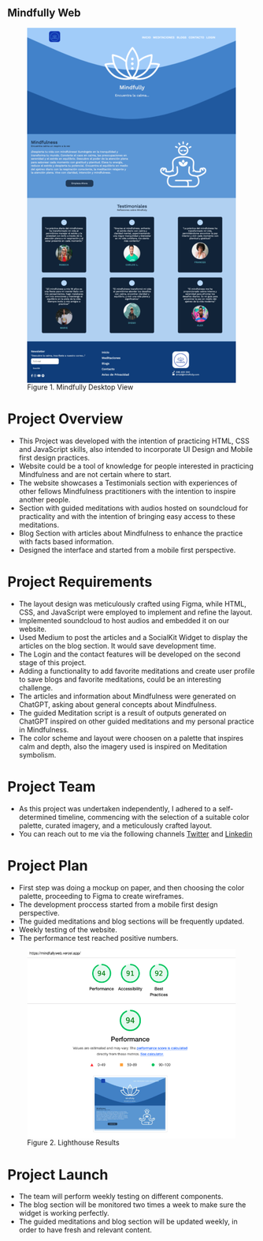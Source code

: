 
## Mindfully Web

<figure >
<img src="./assets/_images/mindfully_desktop.png" alt="Mindfully DesktopView" style="display: block; margin: 0 auto">
<figure-caption>Figure 1. Mindfully Desktop View</figure-caption>
</figure>

# Project Overview
- This Project was developed with the intention of practicing HTML, CSS and JavaScript skills, also intended to incorporate UI Design and Mobile first design practices.
- Website could be a tool of knowledge for people interested in practicing Mindfulness and are not certain where to start.
- The website showcases a Testimonials section with experiences of other fellows Mindfulness practitioners with the intention to inspire another people.
- Section with guided meditations with audios hosted on soundcloud for practicality and with the intention of bringing easy access to these meditations.
- Blog Section with articles about Mindfulness to enhance the practice with facts based information.
- Designed the interface and started from a mobile first perspective. 


 # Project Requirements
 
 - The layout design was meticulously crafted using Figma, while HTML, CSS, and JavaScript were employed to implement and refine the layout.
 - Implemented soundcloud to host audios and embedded it on our website. 
 - Used Medium to post the articles and a SocialKit Widget to display the articles on the blog section. It would save development time.
 - The Login and the contact features will be developed on the second stage of this project.
 - Adding a functionality to add favorite meditations and create user profile to save blogs and favorite meditations, could be an interesting challenge.
 - The articles and information about Mindfulness were generated on ChatGPT, asking about general concepts about Mindfulness.
 - The guided Meditation script is a result of outputs generated on ChatGPT inspired on other guided meditations and my personal practice in Mindfulness.
 - The color scheme and layout were choosen on a palette that inspires calm and depth, also the imagery used is inspired on Meditation symbolism.

# Project Team 
- As this project was undertaken independently, I adhered to a self-determined timeline, commencing with the selection of a suitable color palette, curated imagery, and a meticulously crafted layout.
- You can reach out to me via the following channels [Twitter](https://twitter.com/jorgettor) and [Linkedin](https://www.linkedin.com/in/jorge-ttorres/)

# Project Plan 

- First step was doing a mockup on paper, and then choosing the color palette, proceeding to Figma to create wireframes.
- The development proccess started from a mobile first design perspective.
- The guided meditations and blog sections will be frequently updated. 
- Weekly testing of the website.
- The performance test reached positive numbers.
<figure>
<img src="./assets/_images/Lighthouse_Mindfully.png" alt="Lightouse Test" style="display: block; margin: 0 auto">
<figure-caption>Figure 2. Lighthouse Results</figure-caption>
</figure>


# Project Launch
- The team will perform weekly testing on different components.
- The blog section will be monitored two times a week to make sure the widget is working perfectly.
- The guided meditations and blog section will be updated weekly, in order to have fresh and relevant content.



